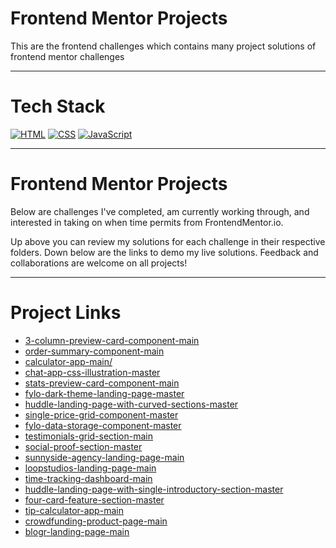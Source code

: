# Frontend Mentor Projects

This are the frontend challenges which contains many project solutions of frontend mentor challenges

---

# Tech Stack
[![HTML](https://img.shields.io/badge/HTML5-E34F26?style=for-the-badge&logo=html5&logoColor=white)](https://html.com/html5/)
[![CSS](https://img.shields.io/badge/CSS3-1572B6?style=for-the-badge&logo=css3&logoColor=white)](https://www.w3.org/Style/CSS/Overview.en.html)
[![JavaScript](https://img.shields.io/badge/JavaScript-F7DF1E?style=for-the-badge&logo=javascript&logoColor=black)](https://www.javascript.com/)

---

# Frontend Mentor Projects
Below are challenges I've completed, am currently working through, and interested in taking on when time permits from FrontendMentor.io.

Up above you can review my solutions for each challenge in their respective folders. Down below are the links to demo my live solutions. Feedback and collaborations are welcome on all projects!

---

# Project Links
- [3-column-preview-card-component-main](https://ayushsoni1010.github.io/frontend-mentor-challenges/Challenges-solution/3-column-preview-card-component-main/) 
- [order-summary-component-main](https://ayushsoni1010.github.io/frontend-mentor-challenges/Challenges-solution/order-summary-component-main/)
- [calculator-app-main/](https://ayushsoni1010.github.io/frontend-mentor-challenges/Challenges-solution/calculator-app-main/)
- [chat-app-css-illustration-master](https://ayushsoni1010.github.io/frontend-mentor-challenges/Challenges-solution/chat-app-css-illustration-master/)
- [stats-preview-card-component-main](https://ayushsoni1010.github.io/frontend-mentor-challenges/Challenges-solution/stats-preview-card-component-main/)
- [fylo-dark-theme-landing-page-master](https://ayushsoni1010.github.io/frontend-mentor-challenges/Challenges-solution/fylo-dark-theme-landing-page-master/)
- [huddle-landing-page-with-curved-sections-master](https://ayushsoni1010.github.io/frontend-mentor-challenges/Challenges-solution/huddle-landing-page-with-curved-sections-master/)
- [single-price-grid-component-master](https://ayushsoni1010.github.io/frontend-mentor-challenges/Challenges-solution/single-price-grid-component-master/)
- [fylo-data-storage-component-master](https://ayushsoni1010.github.io/frontend-mentor-challenges/Challenges-solution/fylo-data-storage-component-master/)
- [testimonials-grid-section-main](https://ayushsoni1010.github.io/frontend-mentor-challenges/Challenges-solution/testimonials-grid-section-main/)
- [social-proof-section-master](https://ayushsoni1010.github.io/frontend-mentor-challenges/Challenges-solution/social-proof-section-master/)
- [sunnyside-agency-landing-page-main](https://ayushsoni1010.github.io/frontend-mentor-challenges/Challenges-solution/sunnyside-agency-landing-page-main/)
- [loopstudios-landing-page-main](https://ayushsoni1010.github.io/frontend-mentor-challenges/Challenges-solution/loopstudios-landing-page-main/)
- [time-tracking-dashboard-main](https://ayushsoni1010.github.io/frontend-mentor-challenges/Challenges-solution/time-tracking-dashboard-main/)
- [huddle-landing-page-with-single-introductory-section-master](https://ayushsoni1010.github.io/frontend-mentor-challenges/Challenges-solution/huddle-landing-page-with-single-introductory-section-master/)
- [four-card-feature-section-master](https://ayushsoni1010.github.io/frontend-mentor-challenges/Challenges-solution/four-card-feature-section-master/)
- [tip-calculator-app-main](https://ayushsoni1010.github.io/frontend-mentor-challenges/Challenges-solution/tip-calculator-app-main/)
- [crowdfunding-product-page-main](https://ayushsoni1010.github.io/frontend-mentor-challenges/Challenges-solution/crowdfunding-product-page-main/)
- [blogr-landing-page-main](https://ayushsoni1010.github.io/frontend-mentor-challenges/Challenges-solution/blogr-landing-page-main/)

